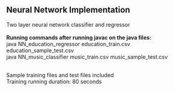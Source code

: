 <h2>Neural Network Implementation</h2>
<p>Two layer neural network classifier and regressor<br><br>
<b>Running commands after running javac on the java files:</b><br>
java NN_education_regressor education_train.csv education_sample_test.csv<br>
java NN_music_classifier music_train.csv music_sample_test.csv<br><br>

Sample training files and test files included<br>
Training running duration: 80 seconds<br>
</p>
